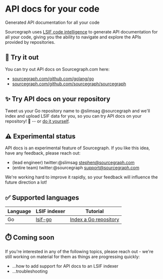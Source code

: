 # API docs for your code

<p class="subtitle">Generated API documentation for all your code</p>

<p class="lead">

Sourcegraph uses [LSIF code intelligence](../index.md) to generate API documentation for all your code, giving you the ability to navigate and explore the APIs provided by repositories.

</p>

## 🚀 Try it out

You can try out API docs on Sourcegraph.com here:

* [sourcegraph.com/github.com/golang/go](https://sourcegraph.com/github.com/golang/go)
* [sourcegraph.com/github.com/sourcegraph/sourcegraph](https://sourcegraph.com/github.com/sourcegraph/sourcegraph)

## ✨ Try API docs on your repository

Tweet us your Go repository name to @slimsag @sourcegraph and we'll index and upload LSIF data for you, so you can try API docs on your repository! 🎉 -- or [do it yourself](../index.md).

## ⚠️ Experimental status

API docs is an experimental feature of Sourcegraph. If you like this idea, have any feedback, please reach out:

* (lead engineer) twitter:@slimsag stephen@sourcegraph.com
* (entire team) twitter:@sourcegraph support@sourcegraph.com

We're working hard to improve it rapidly, so your feedback will influence the future direction a lot!

## ✅ Supported languages

| Language | LSIF indexer                              | Tutorial                                                 |
|----------|-------------------------------------------|----------------------------------------------------------|
| Go       | [lsif-go](github.com/sourcegraph/lsif-go) | [Index a Go repository](../how-to/index_a_go_repository.md) |


## ⏱️ Coming soon

If you're interested in any of the following topics, please reach out - we're still working on material for them as things are progressing quickly:

* ...how to add support for API docs to an LSIF indexer
* ...troubleshooting
